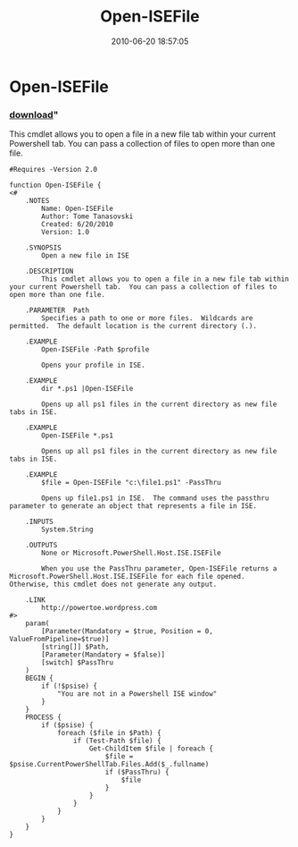 ﻿---
pid:            1930
parent:         0
children:       
poster:         Tome Tanasovski
title:          Open-ISEFile
date:           2010-06-20 18:57:05
format:         posh
---

# Open-ISEFile

### [download](1930.ps1)"

This cmdlet allows you to open a file in a new file tab within your current Powershell tab.  You can pass a collection of files to open more than one file.

```posh
#Requires -Version 2.0

function Open-ISEFile {
<#
    .NOTES
        Name: Open-ISEFile
        Author: Tome Tanasovski
        Created: 6/20/2010
        Version: 1.0
        
    .SYNOPSIS
        Open a new file in ISE

    .DESCRIPTION
        This cmdlet allows you to open a file in a new file tab within your current Powershell tab.  You can pass a collection of files to open more than one file.

    .PARAMETER  Path
        Specifies a path to one or more files.  Wildcards are permitted.  The default location is the current directory (.).

    .EXAMPLE
        Open-ISEFile -Path $profile
        
        Opens your profile in ISE.
    
    .EXAMPLE
        dir *.ps1 |Open-ISEFile
        
        Opens up all ps1 files in the current directory as new file tabs in ISE.
        
    .EXAMPLE
        Open-ISEFile *.ps1
        
        Opens up all ps1 files in the current directory as new file tabs in ISE.    
        
    .EXAMPLE
        $file = Open-ISEFile "c:\file1.ps1" -PassThru
        
        Opens up file1.ps1 in ISE.  The command uses the passthru parameter to generate an object that represents a file in ISE.

    .INPUTS
        System.String

    .OUTPUTS
        None or Microsoft.PowerShell.Host.ISE.ISEFile
        
        When you use the PassThru parameter, Open-ISEFile returns a Microsoft.PowerShell.Host.ISE.ISEFile for each file opened.  Otherwise, this cmdlet does not generate any output.

    .LINK
        http://powertoe.wordpress.com
#>
    param(
        [Parameter(Mandatory = $true, Position = 0, ValueFromPipeline=$true)]
        [string[]] $Path,
        [Parameter(Mandatory = $false)]
        [switch] $PassThru
    )
    BEGIN {
        if (!$psise) {            
            "You are not in a Powershell ISE window"
        }
    }
    PROCESS {
        if ($psise) {
            foreach ($file in $Path) {
                if (Test-Path $file) {
                    Get-ChildItem $file | foreach {
                        $file = $psise.CurrentPowerShellTab.Files.Add($_.fullname)
                        if ($PassThru) {
                            $file
                        }
                    }
                }
            }
        }
    }
}
```
